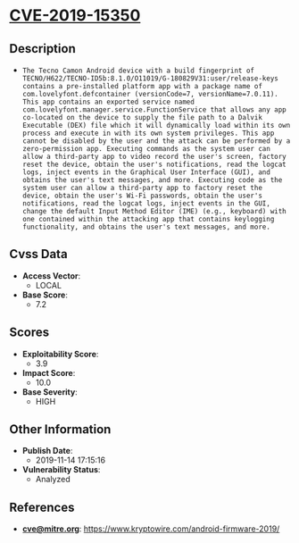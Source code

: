 
# [CVE-2019-15350](https://www.kryptowire.com/android-firmware-2019/)

## Description

- `The Tecno Camon Android device with a build fingerprint of TECNO/H622/TECNO-ID5b:8.1.0/O11019/G-180829V31:user/release-keys contains a pre-installed platform app with a package name of com.lovelyfont.defcontainer (versionCode=7, versionName=7.0.11). This app contains an exported service named com.lovelyfont.manager.service.FunctionService that allows any app co-located on the device to supply the file path to a Dalvik Executable (DEX) file which it will dynamically load within its own process and execute in with its own system privileges. This app cannot be disabled by the user and the attack can be performed by a zero-permission app. Executing commands as the system user can allow a third-party app to video record the user's screen, factory reset the device, obtain the user's notifications, read the logcat logs, inject events in the Graphical User Interface (GUI), and obtains the user's text messages, and more. Executing code as the system user can allow a third-party app to factory reset the device, obtain the user's Wi-Fi passwords, obtain the user's notifications, read the logcat logs, inject events in the GUI, change the default Input Method Editor (IME) (e.g., keyboard) with one contained within the attacking app that contains keylogging functionality, and obtains the user's text messages, and more.`

## Cvss Data

- **Access Vector**:
  - LOCAL
- **Base Score**:
  - 7.2

## Scores

- **Exploitability Score**:
  - 3.9
- **Impact Score**:
  - 10.0
- **Base Severity**:
  - HIGH

## Other Information

- **Publish Date**:
  - 2019-11-14 17:15:16
- **Vulnerability Status**:
  - Analyzed

## References

- **cve@mitre.org**: https://www.kryptowire.com/android-firmware-2019/
